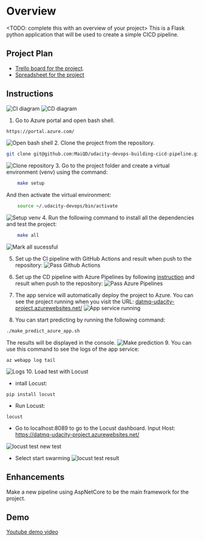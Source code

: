# Overview

<TODO: complete this with an overview of your project>
This is a Flask python application that will be used to create a simple CICD pipeline.

## Project Plan
-  [Trello board for the project](https://trello.com/invite/b/8igBItiz/494161f2be1dc82f50f17ecc700a74bb/udacity-devops-building-cicd-pipeline).
- [Spreadsheet for the project](./assets/project-management.xlsx)
## Instructions
![CI diagram](./assets/ci-diagram.png)
![CD diagram](./assets/cd-diagram.png)

1. Go to Azure portal and open bash shell.
```bash
https://portal.azure.com/
```
![Open bash shell](./assets/open-bash.png)
2. Clone the project from the repository.
```bash
git clone git@github.com:MaiQD/udacity-devops-building-cicd-pipeline.git
```
![Clone repository](./assets/gitclone.png)
3. Go to the project folder and create a virtual environment (venv) using the command:
```bash
	make setup
```
And then activate the virtual environment:
```bash
	source ~/.udacity-devops/bin/activate
```
![Setup venv](./assets/setup-venv.png)
4. Run the following command to install all the dependencies and test the project:
```bash
	make all
```
![Mark all sucessful](./assets/mark-all-successful.png)

5. Set up the CI pipeline with GitHub Actions and result when push to the repository:
![Pass Github Actions](./assets/pass-github-actions.png)

6. Set up the CD pipeline with Azure Pipelines by following [instruction](https://docs.microsoft.com/en-us/azure/devops/pipelines/ecosystems/python-webapp?view=azure-devops) and result when push to the repository:
![Pass Azure Pipelines](./assets/auto-deploy-with-azure-pipeline.png)

7. The app service will automatically deploy the project to Azure. You can see the project running when you visit the URL: [datmq-udacity-project.azurewebsites.net/](https://datmq-udacity-project.azurewebsites.net/)
![App service running](./assets/app-service-running.png)

8. You can start predicting by running the following command:
```bash
./make_predict_azure_app.sh
```
The results will be displayed in the console.
![Make prediction](./assets/make-prediction.png)
9. You can use this command to see the logs of the app service:
```
az webapp log tail
```
![Logs](./assets/logs-tail.png)
10. Load test with Locust
- intall Locust:
```
pip install locust
```
- Run Locust:
```
locust
```
- Go to localhost:8089 to go to the Locust dashboard. Input Host: https://datmq-udacity-project.azurewebsites.net/

![locust test new test](./assets/locusttest_new.png)
- Select start swarming
![locust test result](./assets/locusttest_result.png)

## Enhancements
Make a new pipeline using AspNetCore to be the main framework for the project.
## Demo 
[Youtube demo video](https://youtu.be/Ot0zfkMWyXM)


